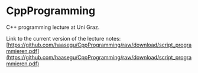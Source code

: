 # CppProgramming
C++ programming lecture at Uni Graz.

Link to the current version of the lecture notes: [https://github.com/haasegu/CppProgramming/raw/download/script_programmieren.pdf](https://github.com/haasegu/CppProgramming/raw/download/script_programmieren.pdf)
